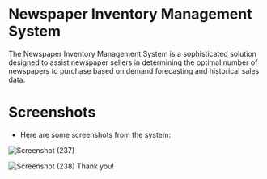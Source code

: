 # Newspaper Inventory Management System
The Newspaper Inventory Management System is a sophisticated solution designed to assist newspaper sellers in determining the optimal number of newspapers to purchase based on demand forecasting and historical sales data.
# Screenshots
* Here are some screenshots from the system:

![Screenshot (237)](https://github.com/Yasmine-Khaled/Newspaper-Seller-System/assets/89998528/9bbc3287-56a3-4d28-9ef6-9df0e2f37f25)

![Screenshot (238)](https://github.com/Yasmine-Khaled/Newspaper-Seller-System/assets/89998528/75aaa337-a2e0-4473-a929-d26d24048a47)
Thank you!
